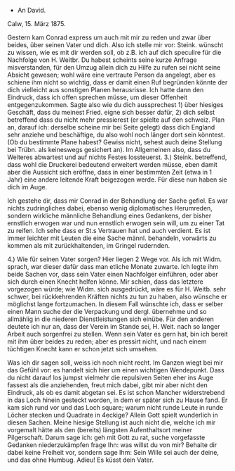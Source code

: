 + An David.

 Calw, 15. März 1875.

Gestern kam Conrad express um auch mit mir zu reden und zwar über beides, über seinen Vater und dich. Also ich stelle mir vor: Steink. wünscht zu wissen, wie es mit dir werden soll, ob z.B. ich auf dich speculire für die Nachfolge von H. Weitbr. Du habest scheints seine kurze Anfrage misverstanden, für den Umzug allein dich zu Hilfe zu rufen sei nicht seine Absicht gewesen; wohl wäre eine vertraute Person da angelegt, aber es schiene ihm nicht so wichtig, dass er damit einen Ruf begründen könnte der dich vielleicht aus sonstigen Planen herausrisse. Ich hatte dann den Eindruck, dass ich offen sprechen müsse, um dieser Offenheit entgegenzukommen. Sagte also wie du dich aussprechest 1) über hiesiges Geschäft, dass du meinest Fried. eigne sich besser dafür, 2) dich selbst betreffend dass du nicht mehr pressierest (er spielte auf den schweiz. Plan an, darauf ich: derselbe scheine mir bei Seite gelegt) dass dich England sehr anziehe und beschäftige, du also wohl noch länger dort sein könntest. (Ob du bestimmte Plane habest? Gewiss nicht, sehest auch deine Stellung bei Trübn. als keineswegs gesichert an). Im Allgemeinen also, dass du Weiteres abwartest und auf nichts Festes lossteuerst. 3.) Steink. betreffend, dass wohl die Druckerei bedeutend erweitert werden müsse, eben damit aber die Aussicht sich eröffne, dass in einer bestimmten Zeit (etwa in 1 Jahr) eine andere leitende Kraft beigezogen werde. Für diese nun haben sie dich im Auge.

Ich gestehe dir, dass mir Conrad in der Behandlung der Sache gefiel. Es war nichts zudringliches dabei, ebenso wenig diplomatisches Herumreden, sondern wirkliche männliche Behandlung eines Gedankens, der bisher ernstlich erwogen war und nun ernstlich erwogen sein will, um zu einer Tat zu reifen. Ich sehe dass er St.s Vertrauen hat und auch verdient. Es ist immer leichter mit Leuten die eine Sache männl. behandeln, vorwärts zu kommen als mit zurückhaltenden, im Gringel rudernden.

4.) Wie für seinen Vater sorgen? Hier liegen 2 Wege vor. Als ich mit Widm. sprach, war dieser dafür dass man etliche Monate zuwarte. Ich legte ihm beide Sachen vor, dass sein Vater einen Nachfolger einführen, oder aber sich durch einen Knecht helfen könne. Mir schien, dass das letztere vorgezogen würde; wie Widm. sich ausgedrückt, wäre es für H. Weitb. sehr schwer, bei rückkehrenden Kräften nichts zu tun zu haben, also wünsche er möglichst lange fortzumachen. In diesem Fall wünschte ich, dass er selber einen Mann suche der die Verpackung und dergl. übernehme und so allmählig in die niederen Dienstleistungen sich einübe. Für den anderen deutete ich nur an, dass der Verein im Stande sei, H. Weit. nach so langer Arbeit auch sorgenfrei zu stellen. Wenn sein Vater es gern hat, bin ich bereit mit ihm über beides zu reden; aber es pressirt nicht, und nach einem tüchtigen Knecht kann er schon jetzt sich umsehen.

Was ich dir sagen soll, weiss ich noch nicht recht. Im Ganzen wiegt bei mir das Gefühl vor: es handelt sich hier um einen wichtigen Wendepunkt. Dass du nicht darauf los jumpst vielmehr die repulsiven Seiten eher ins Auge fassest als die anziehenden, freut mich dabei, gibt mir aber nicht den Eindruck, als ob es damit abgetan sei. Es ist schon Mancher widerstrebend in das Loch hinein gesteckt worden, in dem er später sich zu Hause fand. Er kam sich rund vor und das Loch square; warum nicht runde Leute in runde Löcher stecken und Quadrate in 4eckige? Allein Gott spielt wunderlich in diesen Sachen. Meine hiesige Stellung ist auch nicht die, welche ich mir vorgemalt hätte als den (bereits) längsten Aufenthaltsort meiner Pilgerschaft. Darum sage ich: geh mit Gott zu rat, suche vorgefasste Gedanken niederzukämpfen frage Ihn: was willst du von mir? Behalte dir dabei keine Freiheit vor, sondern sage Ihm: Sein Wille sei auch der deine, und das ohne Humbug. 
 Adieu! Es küsst dein Vater.
